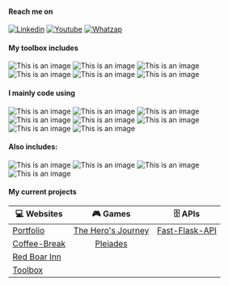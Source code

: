 #### Reach me on
[![Linkedin](https://img.shields.io/badge/LinkedIn-white?style=for-the-badge&logo=linkedin&logoColor=blue)](https://www.linkedin.com/in/fernando-de-alvarenga-medeiros-037306207/)
[![Youtube](https://img.shields.io/badge/Youtube-white?style=for-the-badge&logo=youtube&logoColor=red)](https://www.youtube.com/channel/UC4DtvxaUeEZHmqafh5mSOLg)
[![Whatzap](https://img.shields.io/badge/WhatsApp-white?style=for-the-badge&logo=whatsapp&logoColor=green)](https://wa.me/5521965858952?text=linkGithub)


#### My toolbox includes
![This is an image](https://img.shields.io/badge/Figma-white?style=for-the-badge&logo=figma&logoColor=purple)
![This is an image](https://img.shields.io/badge/VsCode-white?style=for-the-badge&logo=visualstudiocode&logoColor=blue)
![This is an image](https://img.shields.io/badge/Git-white?style=for-the-badge&logo=git&logoColor=red)
![This is an image](https://img.shields.io/badge/Postman-white?style=for-the-badge&logo=postman&logoColor=orange)
![This is an image](https://img.shields.io/badge/Insomnia-white?style=for-the-badge&logo=insomnia&logoColor=purple)
![This is an image](https://img.shields.io/badge/Linux-white?style=for-the-badge&logo=linux&logoColor=black)


#### I mainly code using
![This is an image](https://img.shields.io/badge/Python-white?style=for-the-badge&logo=python&logoColor=yellow)
![This is an image](https://img.shields.io/badge/Django-white?style=for-the-badge&logo=django&logoColor=black)
![This is an image](https://img.shields.io/badge/flask-white?style=for-the-badge&logo=flask&logoColor=black)
![This is an image](https://img.shields.io/badge/fastapi-white?style=for-the-badge&logo=fastapi&logoColor=blue)
![This is an image](https://img.shields.io/badge/Pytest-white?style=for-the-badge&logo=pytest&logoColor=orange)
![This is an image](https://img.shields.io/badge/PostgreSQL-white?style=for-the-badge&logo=postgresql&logoColor=blue)
![This is an image](https://img.shields.io/badge/MongoDB-white?style=for-the-badge&logo=mongodb&logoColor=green)
![This is an image](https://img.shields.io/badge/Tailwindcss-white?style=for-the-badge&logo=tailwindcss&logoColor=blue)


#### Also includes:
![This is an image](https://img.shields.io/badge/JAVASCRIPT-white?style=for-the-badge&logo=javascript&logoColor=yellow)
![This is an image](https://img.shields.io/badge/NODEJS-white?style=for-the-badge&logo=node.js&logoColor=green)
![This is an image](https://img.shields.io/badge/HTML5-white?style=for-the-badge&logo=html5&logoColor=orange)
![This is an image](https://img.shields.io/badge/CSS3-white?style=for-the-badge&logo=css3&logoColor=blue)


#### My current projects

| 💻 **Websites**  | 🎮 **Games**  | 🗄️ **APIs** 
| ----- | :-----: | :-----:
| [Portfolio](https://portfoliofam.herokuapp.com/) | [The Hero's Journey](https://github.com/Fernando-Medeiros/The-Hero-Journey) | [Fast-Flask-API](https://fast-flask-api.herokuapp.com/docs)
| [Coffee-Break](https://coffee-break-network.herokuapp.com/) | [Pleiades](https://github.com/Fernando-Medeiros/Pleiades)
| [Red Boar Inn](https://app-redboarinn.herokuapp.com/) |
| [Toolbox](https://my--toolbox.herokuapp.com/) |
